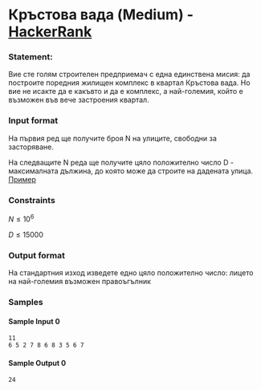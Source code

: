 #  Кръстова вада (Medium) - [HackerRank](<https://www.hackerrank.com/contests/sda-hw-5-2023/challenges/krastova-vada>)


### Statement:

Вие сте голям строителен предприемач с една единствена мисия: да построите поредния жилищен комплекс в квартал Кръстова вада. Но вие не исакте да е какъвто и да е комплекс, а най-големия, който е възможен във вече застроения квартал.


### Input format

На първия ред ще получите броя N на улиците, свободни за засторяване.

На следващите N реда ще получите цяло положително число D - максималната дължина, до която може да строите на дадената улица. <a href="https://www.hackerrank.com/external_redirect?to=https://ibb.co/2gh0nq3" target="_blank">Пример</a>


### Constraints

$N \le 10^6$

$D \le 15 000$
 

### Output format

На стандартния изход изведете едно цяло положително число: лицето на най-големия възможен правоъгълник


### Samples


#### Sample Input 0
```
11
6 5 2 7 8 6 8 3 5 6 7
```

#### Sample Output 0
```
24
```
